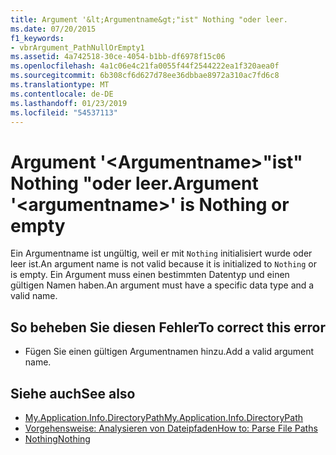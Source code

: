 ```yaml
---
title: Argument '&lt;Argumentname&gt;"ist" Nothing "oder leer.
ms.date: 07/20/2015
f1_keywords:
- vbrArgument_PathNullOrEmpty1
ms.assetid: 4a742518-30ce-4054-b1bb-df6978f15c06
ms.openlocfilehash: 4a1c06e4c21fa0055f44f2544222ea1f320aea0f
ms.sourcegitcommit: 6b308cf6d627d78ee36dbbae8972a310ac7fd6c8
ms.translationtype: MT
ms.contentlocale: de-DE
ms.lasthandoff: 01/23/2019
ms.locfileid: "54537113"
---
```

# <a name="argument-ltargumentnamegt-is-nothing-or-empty"></a><span data-ttu-id="b1da9-102">Argument '&lt;Argumentname&gt;"ist" Nothing "oder leer.</span><span class="sxs-lookup"><span data-stu-id="b1da9-102">Argument '&lt;argumentname&gt;' is Nothing or empty</span></span>
<span data-ttu-id="b1da9-103">Ein Argumentname ist ungültig, weil er mit `Nothing` initialisiert wurde oder leer ist.</span><span class="sxs-lookup"><span data-stu-id="b1da9-103">An argument name is not valid because it is initialized to `Nothing` or is empty.</span></span> <span data-ttu-id="b1da9-104">Ein Argument muss einen bestimmten Datentyp und einen gültigen Namen haben.</span><span class="sxs-lookup"><span data-stu-id="b1da9-104">An argument must have a specific data type and a valid name.</span></span>  
  
## <a name="to-correct-this-error"></a><span data-ttu-id="b1da9-105">So beheben Sie diesen Fehler</span><span class="sxs-lookup"><span data-stu-id="b1da9-105">To correct this error</span></span>  
  
-   <span data-ttu-id="b1da9-106">Fügen Sie einen gültigen Argumentnamen hinzu.</span><span class="sxs-lookup"><span data-stu-id="b1da9-106">Add a valid argument name.</span></span>  
  
## <a name="see-also"></a><span data-ttu-id="b1da9-107">Siehe auch</span><span class="sxs-lookup"><span data-stu-id="b1da9-107">See also</span></span>
- [<span data-ttu-id="b1da9-108">My.Application.Info.DirectoryPath</span><span class="sxs-lookup"><span data-stu-id="b1da9-108">My.Application.Info.DirectoryPath</span></span>](xref:Microsoft.VisualBasic.ApplicationServices.AssemblyInfo.DirectoryPath)
- [<span data-ttu-id="b1da9-109">Vorgehensweise: Analysieren von Dateipfaden</span><span class="sxs-lookup"><span data-stu-id="b1da9-109">How to: Parse File Paths</span></span>](../../visual-basic/developing-apps/programming/drives-directories-files/how-to-parse-file-paths.md)
- [<span data-ttu-id="b1da9-110">Nothing</span><span class="sxs-lookup"><span data-stu-id="b1da9-110">Nothing</span></span>](../../visual-basic/language-reference/nothing.md)
